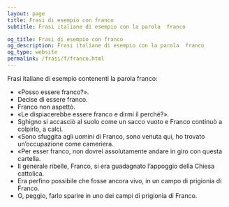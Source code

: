 ```yaml
---
layout: page
title: Frasi di esempio con franco 
subtitle: Frasi italiane di esempio con la parola  franco

og_title: Frasi di esempio con franco 
og_description: Frasi italiane di esempio con la parola  franco
og_type: website
permalink: /frasi/f/franco.html
---
```


Frasi italiane di esempio contenenti la parola franco:


- «Posso essere franco?».
- Decise di essere franco.
- Franco non aspettò.
- «Le dispiacerebbe essere franco e dirmi il perché?».
- Sghigno si accasciò al suolo come un sacco vuoto e Franco continuò a colpirlo, a calci.
- «Sono sfuggita agli uomini di Franco, sono venuta qui, ho trovato un’occupazione come cameriera.
- «Per esser franco, non dovrei assolutamente andare in giro con questa cartella.
- Il generale ribelle, Franco, si era guadagnato l’appoggio della Chiesa cattolica.
- Era perfino possibile che fosse ancora vivo, in un campo di prigionia di Franco.
- O, peggio, farlo sparire in uno dei campi di prigionia di Franco.

